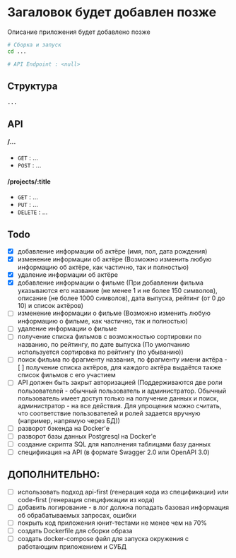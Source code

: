 # Загаловок будет добавлен позже
Описание приложения будет добавлено позже

```bash
# Сборка и запуск
cd ...

# API Endpoint : <null>
```

## Структура
```
...
```

## API

#### /...
* `GET` : ...
* `POST` : ...

#### /projects/:title
* `GET` : ...
* `PUT` : ...
* `DELETE` : ...

## Todo
- [x] добавление информации об актёре (имя, пол, дата рождения)
- [x] изменение информации об актёре (Возможно изменить любую информацию об актёре, как частично, так и полностью)
- [x] ﻿﻿удаление информации об актёре
- [x] добавление информации о фильме (При добавлении фильма указываются его название (не менее 1 и не более 150 символов), описание (не более 1000 символов), дата выпуска, рейтинг (от 0 до 10) и список актёров)
- [ ] изменение информации о фильме (Возможно изменить любую информацию о фильме, как частично, так и полностью)
- [ ] ﻿﻿удаление информации о фильме
- [ ] получение списка фильмов с возможностью сортировки по названию, по рейтингу, по дате выпуска (По умолчанию используется сортировка по рейтингу (по убыванию))
- [ ] поиск фильма по фрагменту названия, по фрагменту имени актёра
﻿﻿- [ ] получение списка актёров, для каждого актёра выдаётся также список фильмов с его участием
- [ ] АРІ должен быть закрыт авторизацией (﻿﻿Поддерживаются две роли пользователей - обычный пользователь и администратор. Обычный пользователь имеет доступ только на получение данных и поиск, администратор - на все действия. Для упрощения можно считать, что соответствие пользователей и ролей задается вручную (например, напрямую через БД))
- [ ] разворот бэкенда на Docker'е
- [ ] разворот базы данных Postgresql на Docker'е
- [ ] создание скрипта SQL для наполнения таблицами базу данных
- [ ] спецификация на АРІ (в формате Swagger 2.0 или OpenAPI 3.0)
      
## ДОПОЛНИТЕЛЬНО:
      
- [ ] использовать подход api-first (генерация кода из спецификации) или code-first (генерация спецификации из кода)
- [ ] добавить логирование - в лог должна попадать базовая информация об обрабатываемых запросах, ошибки
- [ ] покрыть код приложения юнит-тестами не менее чем на 70%
- [ ] создать Dockerfile для сборки образа
- [ ] создать docker-compose файл для запуска окружения с работающим приложением и СУБД
